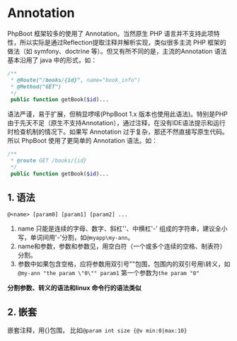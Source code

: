 # Annotation

PhpBoot 框架较多的使用了 Annotation。当然原生 PHP 语言并不支持此项特性，所以实际是通过Reflection提取注释并解析实现，类似很多主流 PHP 框架的做法（如 symfony、doctrine 等）。但又有所不同的是，主流的Annotation 语法基本沿用了 java 中的形式，如：

```php
/**
 * @Route("/books/{id}", name="book_info")
 * @Method("GET")
 */
 public function getBook($id)...
```
语法严谨，易于扩展，但稍显啰嗦(PhpBoot 1.x 版本也使用此语法)。特别是PHP 由于先天不足（原生不支持Annotation），通过注释，在没有IDE语法提示和运行时检查机制的情况下。如果写 Annotation 过于复杂，那还不然直接写原生代码。所以 PhpBoot 使用了更简单的 Annotation 语法。如：

```PHP
/**
 * @route GET /books/{id}
 */
 public function getBook($id)...

```

## 1. 语法

```@<name> [param0] [param1] [param2] ...```

1. name 只能是连续的字母、数字、斜杠'\'、中横杠'-' 组成的字符串，建议全小写，单词间用'-'分割，如```@myapp\my-ann```。
2. name和参数，参数和参数见，用空白符（一个或多个连续的空格、制表符）分割。
3. 参数中如果包含空格，应将参数用双引号""包围，包围内的双引号用\转义，如 ```@my-ann "the param \"0\"" param1``` 第一个参数为```the param "0"```

**分割参数、转义的语法和linux 命令行的语法类似**

## 2. 嵌套

嵌套注释，用{}包围， 比如```@param int size {@v min:0|max:10}```






